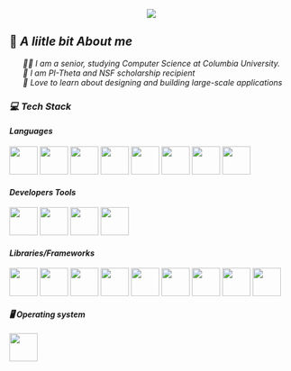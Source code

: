 
<p align="center">
  <img src="https://capsule-render.vercel.app/api?text=Hi%20There👋%I%20am%20Sumya👸&fontSize=40&animation=fadeIn&type=waving&color=gradient&height=100" />
</p>
<!-- - 🌱 I’m currently learning ...
- 👯 I’m looking to collaborate on ...
- 🤔 I’m looking for help with ...
- 💬 Ask me about ...
- 📫 How to reach me: ...
- 😄 Pronouns: ...
- ⚡ Fun fact: ...
-->
<div>
  <h2> 💃 <i> A liitle bit About me <i></h2>
  <ul>
     👩‍🎓 I am a senior, studying Computer Science at Columbia University.<br>
     🌟 I am PI-Theta and NSF scholarship recipient<br>
     🤖 Love to learn about designing and building large-scale applications <br>
  </ul>
  <h3> 💻 Tech Stack</h3>
  <h4>Languages</h4>
<img src = "https://raw.githubusercontent.com/marwin1991/profile-technology-icons/refs/heads/main/icons/python.png" width="50" height="50">
<img src = "https://raw.githubusercontent.com/marwin1991/profile-technology-icons/refs/heads/main/icons/c.png" width="50" height="50">
<img src = "https://raw.githubusercontent.com/marwin1991/profile-technology-icons/refs/heads/main/icons/c++.png" width="50" height="50">
<img src = "https://raw.githubusercontent.com/marwin1991/profile-technology-icons/refs/heads/main/icons/go.png" width="50" height="50">
<img src = "https://raw.githubusercontent.com/marwin1991/profile-technology-icons/refs/heads/main/icons/java.png" width="50" height="50">
<img src = "https://raw.githubusercontent.com/marwin1991/profile-technology-icons/refs/heads/main/icons/html.png" width="50" height="50">
<img src = "https://raw.githubusercontent.com/marwin1991/profile-technology-icons/refs/heads/main/icons/javascript.png" width="50" height="50">
  <img src="https://raw.githubusercontent.com/marwin1991/profile-technology-icons/refs/heads/main/icons/bash.png" width="50" height="50">
<h4>Developers Tools</h4>
<img src="https://raw.githubusercontent.com/marwin1991/profile-technology-icons/refs/heads/main/icons/visual_studio_code.png" width="50" height="50">
<img src="https://raw.githubusercontent.com/marwin1991/profile-technology-icons/refs/heads/main/icons/postman.png" width="50" height="50">
<img src="https://raw.githubusercontent.com/marwin1991/profile-technology-icons/refs/heads/main/icons/vim.png" width="50" height="50">
<img src="https://raw.githubusercontent.com/marwin1991/profile-technology-icons/refs/heads/main/icons/git.png" width="50" height="50">
  <h4>Libraries/Frameworks</h4>
  <img src="https://raw.githubusercontent.com/marwin1991/profile-technology-icons/refs/heads/main/icons/aws.png" width="50" height="50">
<img src="https://raw.githubusercontent.com/marwin1991/profile-technology-icons/refs/heads/main/icons/gcp.png" width="50" height="50">
<img src="https://raw.githubusercontent.com/marwin1991/profile-technology-icons/refs/heads/main/icons/react.png" width="50" height="50">
<img src="https://raw.githubusercontent.com/marwin1991/profile-technology-icons/refs/heads/main/icons/flask.png" width="50" height="50">
<img src="https://raw.githubusercontent.com/marwin1991/profile-technology-icons/refs/heads/main/icons/spring_boot.png" width="50" height="50">
<img src="https://raw.githubusercontent.com/marwin1991/profile-technology-icons/refs/heads/main/icons/postgresql.png" width="50" height="50">
<img src="https://raw.githubusercontent.com/marwin1991/profile-technology-icons/refs/heads/main/icons/docker.png" width="50" height="50">
<img src="https://raw.githubusercontent.com/marwin1991/profile-technology-icons/refs/heads/main/icons/swagger.png" width="50" height="50">
  <img src="https://raw.githubusercontent.com/marwin1991/profile-technology-icons/refs/heads/main/icons/bootstrap.png" width="50" height="50">
<h4>🖥️ Operating system</h4>
<img src="https://raw.githubusercontent.com/marwin1991/profile-technology-icons/refs/heads/main/icons/linux.png" width="50" height="50">
 </div>

